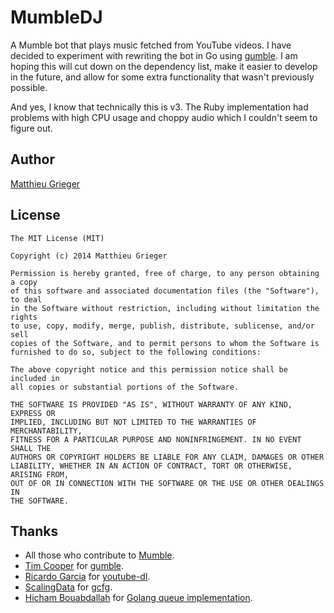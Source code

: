 MumbleDJ
========
A Mumble bot that plays music fetched from YouTube videos. I have decided to experiment with rewriting the bot in Go using [gumble](https://github.com/layeh/gumble). I am hoping this will cut down on the dependency list, make it easier to develop in the future, and allow for some extra functionality that wasn't previously possible.

And yes, I know that technically this is v3. The Ruby implementation had problems with high CPU usage and choppy audio which I couldn't seem to figure out.

## Author
[Matthieu Grieger](http://matthieugrieger.com)

## License
```
The MIT License (MIT)

Copyright (c) 2014 Matthieu Grieger

Permission is hereby granted, free of charge, to any person obtaining a copy
of this software and associated documentation files (the "Software"), to deal
in the Software without restriction, including without limitation the rights
to use, copy, modify, merge, publish, distribute, sublicense, and/or sell
copies of the Software, and to permit persons to whom the Software is
furnished to do so, subject to the following conditions:

The above copyright notice and this permission notice shall be included in
all copies or substantial portions of the Software.

THE SOFTWARE IS PROVIDED "AS IS", WITHOUT WARRANTY OF ANY KIND, EXPRESS OR
IMPLIED, INCLUDING BUT NOT LIMITED TO THE WARRANTIES OF MERCHANTABILITY,
FITNESS FOR A PARTICULAR PURPOSE AND NONINFRINGEMENT. IN NO EVENT SHALL THE
AUTHORS OR COPYRIGHT HOLDERS BE LIABLE FOR ANY CLAIM, DAMAGES OR OTHER
LIABILITY, WHETHER IN AN ACTION OF CONTRACT, TORT OR OTHERWISE, ARISING FROM,
OUT OF OR IN CONNECTION WITH THE SOFTWARE OR THE USE OR OTHER DEALINGS IN
THE SOFTWARE.
```

## Thanks
* All those who contribute to [Mumble](https://github.com/mumble-voip/mumble).  
* [Tim Cooper](https://github.com/bontibon) for [gumble](https://github.com/layeh/gumble).
* [Ricardo Garcia](https://github.com/rg3) for [youtube-dl](https://github.com/rg3/youtube-dl).
* [ScalingData](https://github.com/scalingdata) for [gcfg](https://github.com/scalingdata/gcfg).
* [Hicham Bouabdallah](https://github.com/hishboy) for [Golang queue implementation](https://github.com/hishboy/gocommons/blob/master/lang/queue.go).
